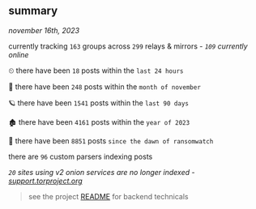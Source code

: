 
## summary
_november 16th, 2023_

currently tracking `163` groups across `299` relays & mirrors - _`109` currently online_

⏲ there have been `18` posts within the `last 24 hours`

🦈 there have been `248` posts within the `month of november`

🪐 there have been `1541` posts within the `last 90 days`

🏚 there have been `4161` posts within the `year of 2023`

🦕 there have been `8851` posts `since the dawn of ransomwatch`

there are `96` custom parsers indexing posts

_`20` sites using v2 onion services are no longer indexed - [support.torproject.org](https://support.torproject.org/onionservices/v2-deprecation/)_

> see the project [README](https://github.com/joshhighet/ransomwatch#ransomwatch--) for backend technicals
